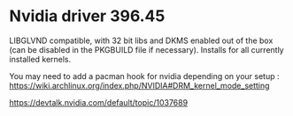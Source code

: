# Nvidia driver 396.45

LIBGLVND compatible, with 32 bit libs and DKMS enabled out of the box (can be disabled in the PKGBUILD file if necessary). Installs for all currently installed kernels.

You may need to add a pacman hook for nvidia depending on your setup : https://wiki.archlinux.org/index.php/NVIDIA#DRM_kernel_mode_setting

https://devtalk.nvidia.com/default/topic/1037689

